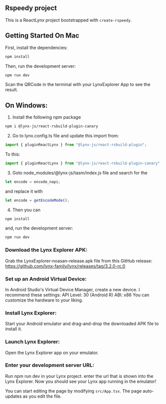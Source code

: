 ## Rspeedy project

This is a ReactLynx project bootstrapped with `create-rspeedy`.

## Getting Started On Mac

First, install the dependencies:

```bash
npm install
```

Then, run the development server:

```bash
npm run dev
```

Scan the QRCode in the terminal with your LynxExplorer App to see the result.

## On Windows:

1. Install the following npm package

```bash
npm i @lynx-js/react-rsbuild-plugin-canary
```

2. Go to lynx.config.ts file and update this import from:

```js
import { pluginReactLynx } from "@lynx-js/react-rsbuild-plugin";
```

To this:

```js
import { pluginReactLynx } from "@lynx-js/react-rsbuild-plugin-canary";
```

3. Goto node_modules/@lynx-js/tasm/index.js file and search for the

```js
let encode = encode_napi;
```

and replace it with

```js
let encode = getEncodeMode();
```

4. Then you can

```bash
npm install
```

and, run the development server:

```bash
npm run dev
```

### Download the Lynx Explorer APK:

Grab the LynxExplorer-noasan-release.apk file from this GitHub release: https://github.com/lynx-family/lynx/releases/tag/3.2.0-rc.0

### Set up an Android Virtual Device:

In Android Studio's Virtual Device Manager, create a new device.
I recommend these settings:
API Level: 30 (Android R)
ABI: x86
You can customize the hardware to your liking.

### Install Lynx Explorer:

Start your Android emulator and drag-and-drop the downloaded APK file to install it.

### Launch Lynx Explorer:

Open the Lynx Explorer app on your emulator.

### Enter your development server URL:

Run npm run dev in your Lynx project.
enter the url that is shown into the Lynx Explorer.
Now you should see your Lynx app running in the emulator!

You can start editing the page by modifying `src/App.tsx`. The page auto-updates as you edit the file.
